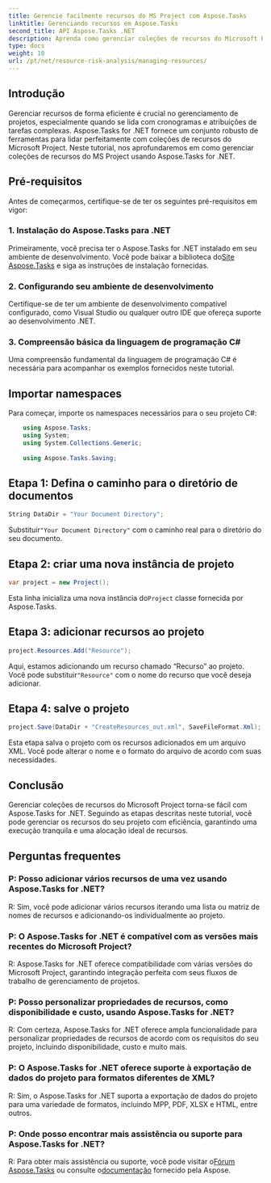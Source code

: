 ```yaml
---
title: Gerencie facilmente recursos do MS Project com Aspose.Tasks
linktitle: Gerenciando recursos em Aspose.Tasks
second_title: API Aspose.Tasks .NET
description: Aprenda como gerenciar coleções de recursos do Microsoft Project sem esforço usando Aspose.Tasks for .NET. Aumente a produtividade e simplifique os fluxos de trabalho dos projetos.
type: docs
weight: 10
url: /pt/net/resource-risk-analysis/managing-resources/
---
```

## Introdução
Gerenciar recursos de forma eficiente é crucial no gerenciamento de projetos, especialmente quando se lida com cronogramas e atribuições de tarefas complexas. Aspose.Tasks for .NET fornece um conjunto robusto de ferramentas para lidar perfeitamente com coleções de recursos do Microsoft Project. Neste tutorial, nos aprofundaremos em como gerenciar coleções de recursos do MS Project usando Aspose.Tasks for .NET.
## Pré-requisitos
Antes de começarmos, certifique-se de ter os seguintes pré-requisitos em vigor:
### 1. Instalação do Aspose.Tasks para .NET
 Primeiramente, você precisa ter o Aspose.Tasks for .NET instalado em seu ambiente de desenvolvimento. Você pode baixar a biblioteca do[Site Aspose.Tasks](https://releases.aspose.com/tasks/net/) e siga as instruções de instalação fornecidas.
### 2. Configurando seu ambiente de desenvolvimento
Certifique-se de ter um ambiente de desenvolvimento compatível configurado, como Visual Studio ou qualquer outro IDE que ofereça suporte ao desenvolvimento .NET.
### 3. Compreensão básica da linguagem de programação C#
Uma compreensão fundamental da linguagem de programação C# é necessária para acompanhar os exemplos fornecidos neste tutorial.

## Importar namespaces
Para começar, importe os namespaces necessários para o seu projeto C#:
```csharp
    using Aspose.Tasks;
    using System;
    using System.Collections.Generic;
    
    using Aspose.Tasks.Saving;
```

## Etapa 1: Defina o caminho para o diretório de documentos
```csharp
String DataDir = "Your Document Directory";
```
 Substituir`"Your Document Directory"` com o caminho real para o diretório do seu documento.
## Etapa 2: criar uma nova instância de projeto
```csharp
var project = new Project();
```
 Esta linha inicializa uma nova instância do`Project` classe fornecida por Aspose.Tasks.
## Etapa 3: adicionar recursos ao projeto
```csharp
project.Resources.Add("Resource");
```
 Aqui, estamos adicionando um recurso chamado “Recurso” ao projeto. Você pode substituir`"Resource"` com o nome do recurso que você deseja adicionar.
## Etapa 4: salve o projeto
```csharp
project.Save(DataDir + "CreateResources_out.xml", SaveFileFormat.Xml);
```
Esta etapa salva o projeto com os recursos adicionados em um arquivo XML. Você pode alterar o nome e o formato do arquivo de acordo com suas necessidades.

## Conclusão
Gerenciar coleções de recursos do Microsoft Project torna-se fácil com Aspose.Tasks for .NET. Seguindo as etapas descritas neste tutorial, você pode gerenciar os recursos do seu projeto com eficiência, garantindo uma execução tranquila e uma alocação ideal de recursos.
## Perguntas frequentes
### P: Posso adicionar vários recursos de uma vez usando Aspose.Tasks for .NET?
R: Sim, você pode adicionar vários recursos iterando uma lista ou matriz de nomes de recursos e adicionando-os individualmente ao projeto.
### P: O Aspose.Tasks for .NET é compatível com as versões mais recentes do Microsoft Project?
R: Aspose.Tasks for .NET oferece compatibilidade com várias versões do Microsoft Project, garantindo integração perfeita com seus fluxos de trabalho de gerenciamento de projetos.
### P: Posso personalizar propriedades de recursos, como disponibilidade e custo, usando Aspose.Tasks for .NET?
R: Com certeza, Aspose.Tasks for .NET oferece ampla funcionalidade para personalizar propriedades de recursos de acordo com os requisitos do seu projeto, incluindo disponibilidade, custo e muito mais.
### P: O Aspose.Tasks for .NET oferece suporte à exportação de dados do projeto para formatos diferentes de XML?
R: Sim, o Aspose.Tasks for .NET suporta a exportação de dados do projeto para uma variedade de formatos, incluindo MPP, PDF, XLSX e HTML, entre outros.
### P: Onde posso encontrar mais assistência ou suporte para Aspose.Tasks for .NET?
 R: Para obter mais assistência ou suporte, você pode visitar o[Fórum Aspose.Tasks](https://forum.aspose.com/c/tasks/15) ou consulte o[documentação](https://reference.aspose.com/tasks/net/) fornecido pela Aspose.